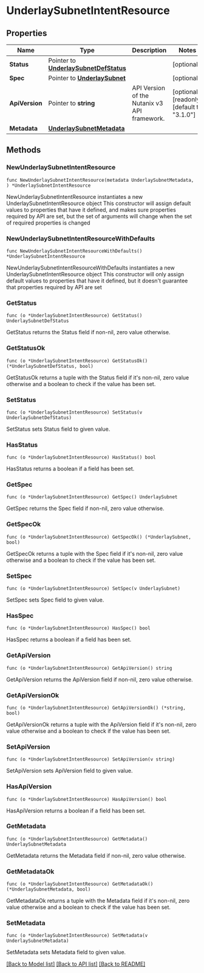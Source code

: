 # UnderlaySubnetIntentResource

## Properties

Name | Type | Description | Notes
------------ | ------------- | ------------- | -------------
**Status** | Pointer to [**UnderlaySubnetDefStatus**](UnderlaySubnetDefStatus.md) |  | [optional] 
**Spec** | Pointer to [**UnderlaySubnet**](UnderlaySubnet.md) |  | [optional] 
**ApiVersion** | Pointer to **string** | API Version of the Nutanix v3 API framework. | [optional] [readonly] [default to "3.1.0"]
**Metadata** | [**UnderlaySubnetMetadata**](UnderlaySubnetMetadata.md) |  | 

## Methods

### NewUnderlaySubnetIntentResource

`func NewUnderlaySubnetIntentResource(metadata UnderlaySubnetMetadata, ) *UnderlaySubnetIntentResource`

NewUnderlaySubnetIntentResource instantiates a new UnderlaySubnetIntentResource object
This constructor will assign default values to properties that have it defined,
and makes sure properties required by API are set, but the set of arguments
will change when the set of required properties is changed

### NewUnderlaySubnetIntentResourceWithDefaults

`func NewUnderlaySubnetIntentResourceWithDefaults() *UnderlaySubnetIntentResource`

NewUnderlaySubnetIntentResourceWithDefaults instantiates a new UnderlaySubnetIntentResource object
This constructor will only assign default values to properties that have it defined,
but it doesn't guarantee that properties required by API are set

### GetStatus

`func (o *UnderlaySubnetIntentResource) GetStatus() UnderlaySubnetDefStatus`

GetStatus returns the Status field if non-nil, zero value otherwise.

### GetStatusOk

`func (o *UnderlaySubnetIntentResource) GetStatusOk() (*UnderlaySubnetDefStatus, bool)`

GetStatusOk returns a tuple with the Status field if it's non-nil, zero value otherwise
and a boolean to check if the value has been set.

### SetStatus

`func (o *UnderlaySubnetIntentResource) SetStatus(v UnderlaySubnetDefStatus)`

SetStatus sets Status field to given value.

### HasStatus

`func (o *UnderlaySubnetIntentResource) HasStatus() bool`

HasStatus returns a boolean if a field has been set.

### GetSpec

`func (o *UnderlaySubnetIntentResource) GetSpec() UnderlaySubnet`

GetSpec returns the Spec field if non-nil, zero value otherwise.

### GetSpecOk

`func (o *UnderlaySubnetIntentResource) GetSpecOk() (*UnderlaySubnet, bool)`

GetSpecOk returns a tuple with the Spec field if it's non-nil, zero value otherwise
and a boolean to check if the value has been set.

### SetSpec

`func (o *UnderlaySubnetIntentResource) SetSpec(v UnderlaySubnet)`

SetSpec sets Spec field to given value.

### HasSpec

`func (o *UnderlaySubnetIntentResource) HasSpec() bool`

HasSpec returns a boolean if a field has been set.

### GetApiVersion

`func (o *UnderlaySubnetIntentResource) GetApiVersion() string`

GetApiVersion returns the ApiVersion field if non-nil, zero value otherwise.

### GetApiVersionOk

`func (o *UnderlaySubnetIntentResource) GetApiVersionOk() (*string, bool)`

GetApiVersionOk returns a tuple with the ApiVersion field if it's non-nil, zero value otherwise
and a boolean to check if the value has been set.

### SetApiVersion

`func (o *UnderlaySubnetIntentResource) SetApiVersion(v string)`

SetApiVersion sets ApiVersion field to given value.

### HasApiVersion

`func (o *UnderlaySubnetIntentResource) HasApiVersion() bool`

HasApiVersion returns a boolean if a field has been set.

### GetMetadata

`func (o *UnderlaySubnetIntentResource) GetMetadata() UnderlaySubnetMetadata`

GetMetadata returns the Metadata field if non-nil, zero value otherwise.

### GetMetadataOk

`func (o *UnderlaySubnetIntentResource) GetMetadataOk() (*UnderlaySubnetMetadata, bool)`

GetMetadataOk returns a tuple with the Metadata field if it's non-nil, zero value otherwise
and a boolean to check if the value has been set.

### SetMetadata

`func (o *UnderlaySubnetIntentResource) SetMetadata(v UnderlaySubnetMetadata)`

SetMetadata sets Metadata field to given value.



[[Back to Model list]](../README.md#documentation-for-models) [[Back to API list]](../README.md#documentation-for-api-endpoints) [[Back to README]](../README.md)


